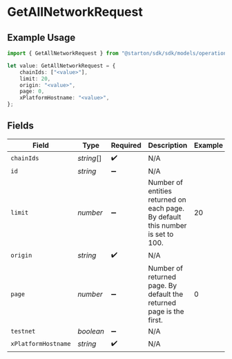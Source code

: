 # GetAllNetworkRequest

## Example Usage

```typescript
import { GetAllNetworkRequest } from "@starton/sdk/sdk/models/operations";

let value: GetAllNetworkRequest = {
    chainIds: ["<value>"],
    limit: 20,
    origin: "<value>",
    page: 0,
    xPlatformHostname: "<value>",
};
```

## Fields

| Field                                                                           | Type                                                                            | Required                                                                        | Description                                                                     | Example                                                                         |
| ------------------------------------------------------------------------------- | ------------------------------------------------------------------------------- | ------------------------------------------------------------------------------- | ------------------------------------------------------------------------------- | ------------------------------------------------------------------------------- |
| `chainIds`                                                                      | *string*[]                                                                      | :heavy_check_mark:                                                              | N/A                                                                             |                                                                                 |
| `id`                                                                            | *string*                                                                        | :heavy_minus_sign:                                                              | N/A                                                                             |                                                                                 |
| `limit`                                                                         | *number*                                                                        | :heavy_minus_sign:                                                              | Number of entities returned on each page. By default this number is set to 100. | 20                                                                              |
| `origin`                                                                        | *string*                                                                        | :heavy_check_mark:                                                              | N/A                                                                             |                                                                                 |
| `page`                                                                          | *number*                                                                        | :heavy_minus_sign:                                                              | Number of returned page. By default the returned page is the first.             | 0                                                                               |
| `testnet`                                                                       | *boolean*                                                                       | :heavy_minus_sign:                                                              | N/A                                                                             |                                                                                 |
| `xPlatformHostname`                                                             | *string*                                                                        | :heavy_check_mark:                                                              | N/A                                                                             |                                                                                 |